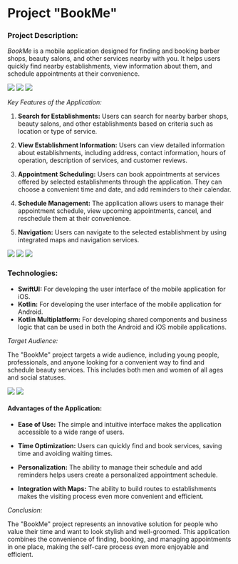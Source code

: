 # Project "BookMe"

### Project Description:

*BookMe* is a mobile application designed for finding and booking barber shops, beauty salons, and other services nearby with you. It helps users quickly find nearby establishments, view information about them, and schedule appointments at their convenience.

![](../documentation/images/splash_screen.png)
![](../documentation/images/welcome_screen.png)
![](../documentation/images/login_to_account.png)

*Key Features of the Application:*

1. **Search for Establishments:** Users can search for nearby barber shops, beauty salons, and other establishments based on criteria such as location or type of service.

2. **View Establishment Information:** Users can view detailed information about establishments, including address, contact information, hours of operation, description of services, and customer reviews.

3. **Appointment Scheduling:** Users can book appointments at services offered by selected establishments through the application. They can choose a convenient time and date, and add reminders to their calendar.

4. **Schedule Management:** The application allows users to manage their appointment schedule, view upcoming appointments, cancel, and reschedule them at their convenience.

5. **Navigation:** Users can navigate to the selected establishment by using integrated maps and navigation services.

![](../documentation/images/dashboard.png)
![](../documentation/images/service_detail.png)
![](../documentation/images/booking_calendar.png)

### Technologies:

- **SwiftUI:** For developing the user interface of the mobile application for iOS.
- **Kotlin:** For developing the user interface of the mobile application for Android.
- **Kotlin Multiplatform:** For developing shared components and business logic that can be used in both the Android and iOS mobile applications.

*Target Audience:*

The "BookMe" project targets a wide audience, including young people, professionals, and anyone looking for a convenient way to find and schedule beauty services. This includes both men and women of all ages and social statuses.

![](../documentation/images/map.png)
![](../documentation/images/map_detail.png)

#### Advantages of the Application:

- **Ease of Use:** The simple and intuitive interface makes the application accessible to a wide range of users.

- **Time Optimization:** Users can quickly find and book services, saving time and avoiding waiting times.

- **Personalization:** The ability to manage their schedule and add reminders helps users create a personalized appointment schedule.

- **Integration with Maps:** The ability to build routes to establishments makes the visiting process even more convenient and efficient.

*Conclusion:*

The "BookMe" project represents an innovative solution for people who value their time and want to look stylish and well-groomed. This application combines the convenience of finding, booking, and managing appointments in one place, making the self-care process even more enjoyable and efficient.
